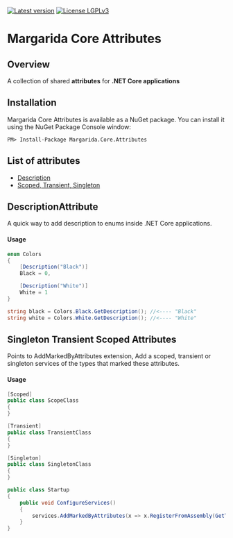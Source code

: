 [![Latest version](https://img.shields.io/nuget/v/Margarida.Core.Attributes.svg)](https://www.nuget.org/packages?q=Margarida.Core.Attributes) [![License LGPLv3](https://img.shields.io/badge/license-LGPLv3-green.svg)](https://www.gnu.org/licenses/lgpl-3.0.html)

# Margarida Core Attributes 
## Overview
A collection of shared **attributes** for **.NET Core applications**

Installation
-------------

Margarida Core Attributes is available as a NuGet package. You can install it using the NuGet Package Console window:

```
PM> Install-Package Margarida.Core.Attributes
```

## List of attributes
 - [Description](#descriptionattribute) 
 - [Scoped, Transient, Singleton](#singleton-transient-scoped-attributes) 
  
## DescriptionAttribute
A quick way to add description to enums inside .NET Core applications.

#### Usage
```csharp
enum Colors
{
    [Description("Black")]
    Black = 0,

    [Description("White")]
    White = 1
}

string black = Colors.Black.GetDescription(); //<---- "Black"
string white = Colors.White.GetDescription(); //<---- "White"
```

## Singleton Transient Scoped Attributes
Points to AddMarkedByAttributes extension, Add a scoped, transient or singleton services of the types that marked these attributes.

#### Usage
```csharp
[Scoped]
public class ScopeClass 
{
}

[Transient]
public class TransientClass 
{
}

[Singleton]
public class SingletonClass 
{
}

public class Startup
{
    public void ConfigureServices()
    {
        services.AddMarkedByAttributes(x => x.RegisterFromAssembly(GetType().Assembly));
    }
}
```
